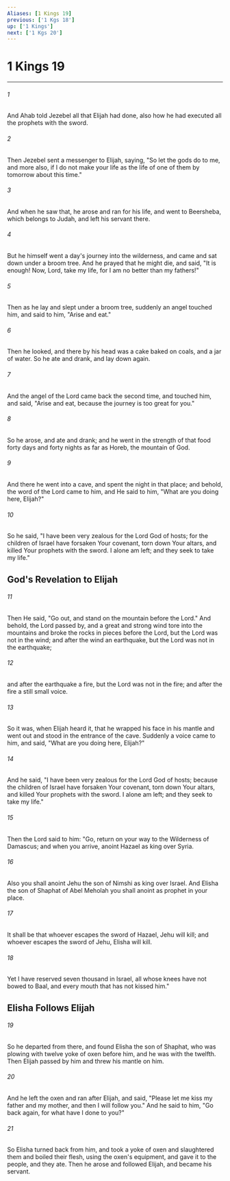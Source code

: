 ```yaml
---
Aliases: [1 Kings 19]
previous: ['1 Kgs 18']
up: ['1 Kings']
next: ['1 Kgs 20']
---
```

# 1 Kings 19

***


###### 1 
And Ahab told Jezebel all that Elijah had done, also how he had executed all the prophets with the sword. 

###### 2 
Then Jezebel sent a messenger to Elijah, saying, "So let the gods do to me, and more also, if I do not make your life as the life of one of them by tomorrow about this time." 

###### 3 
And when he saw that, he arose and ran for his life, and went to Beersheba, which belongs to Judah, and left his servant there. 

###### 4 
But he himself went a day's journey into the wilderness, and came and sat down under a broom tree. And he prayed that he might die, and said, "It is enough! Now, Lord, take my life, for I am no better than my fathers!" 

###### 5 
Then as he lay and slept under a broom tree, suddenly an angel touched him, and said to him, "Arise and eat." 

###### 6 
Then he looked, and there by his head was a cake baked on coals, and a jar of water. So he ate and drank, and lay down again. 

###### 7 
And the angel of the Lord came back the second time, and touched him, and said, "Arise and eat, because the journey is too great for you." 

###### 8 
So he arose, and ate and drank; and he went in the strength of that food forty days and forty nights as far as Horeb, the mountain of God. 

###### 9 
And there he went into a cave, and spent the night in that place; and behold, the word of the Lord came to him, and He said to him, "What are you doing here, Elijah?" 

###### 10 
So he said, "I have been very zealous for the Lord God of hosts; for the children of Israel have forsaken Your covenant, torn down Your altars, and killed Your prophets with the sword. I alone am left; and they seek to take my life." 

## God's Revelation to Elijah 

###### 11 
Then He said, "Go out, and stand on the mountain before the Lord." And behold, the Lord passed by, and a great and strong wind tore into the mountains and broke the rocks in pieces before the Lord, but the Lord was not in the wind; and after the wind an earthquake, but the Lord was not in the earthquake; 

###### 12 
and after the earthquake a fire, but the Lord was not in the fire; and after the fire a still small voice. 

###### 13 
So it was, when Elijah heard it, that he wrapped his face in his mantle and went out and stood in the entrance of the cave. Suddenly a voice came to him, and said, "What are you doing here, Elijah?" 

###### 14 
And he said, "I have been very zealous for the Lord God of hosts; because the children of Israel have forsaken Your covenant, torn down Your altars, and killed Your prophets with the sword. I alone am left; and they seek to take my life." 

###### 15 
Then the Lord said to him: "Go, return on your way to the Wilderness of Damascus; and when you arrive, anoint Hazael as king over Syria. 

###### 16 
Also you shall anoint Jehu the son of Nimshi as king over Israel. And Elisha the son of Shaphat of Abel Meholah you shall anoint as prophet in your place. 

###### 17 
It shall be that whoever escapes the sword of Hazael, Jehu will kill; and whoever escapes the sword of Jehu, Elisha will kill. 

###### 18 
Yet I have reserved seven thousand in Israel, all whose knees have not bowed to Baal, and every mouth that has not kissed him." 

## Elisha Follows Elijah 

###### 19 
So he departed from there, and found Elisha the son of Shaphat, who was plowing with twelve yoke of oxen before him, and he was with the twelfth. Then Elijah passed by him and threw his mantle on him. 

###### 20 
And he left the oxen and ran after Elijah, and said, "Please let me kiss my father and my mother, and then I will follow you." And he said to him, "Go back again, for what have I done to you?" 

###### 21 
So Elisha turned back from him, and took a yoke of oxen and slaughtered them and boiled their flesh, using the oxen's equipment, and gave it to the people, and they ate. Then he arose and followed Elijah, and became his servant.

